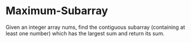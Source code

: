 # Maximum-Subarray
Given an integer array nums, find the contiguous subarray (containing at least one number) which has the largest sum and return its sum.
